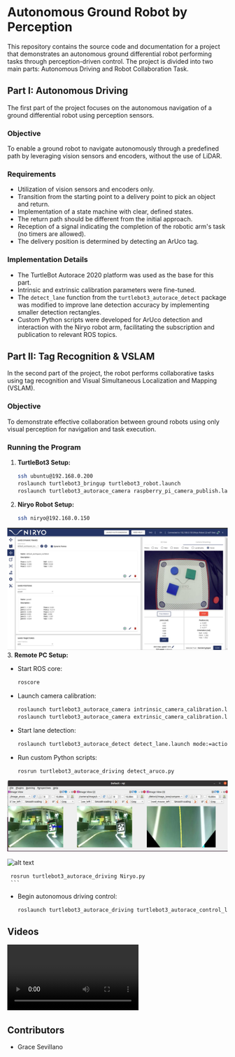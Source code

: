 
# Autonomous Ground Robot by Perception

This repository contains the source code and documentation for a project that demonstrates an autonomous ground differential robot performing tasks through perception-driven control. The project is divided into two main parts: Autonomous Driving and Robot Collaboration Task.

## Part I: Autonomous Driving

The first part of the project focuses on the autonomous navigation of a ground differential robot using perception sensors.

### Objective
To enable a ground robot to navigate autonomously through a predefined path by leveraging vision sensors and encoders, without the use of LiDAR.

### Requirements
- Utilization of vision sensors and encoders only.
- Transition from the starting point to a delivery point to pick an object and return.
- Implementation of a state machine with clear, defined states.
- The return path should be different from the initial approach.
- Reception of a signal indicating the completion of the robotic arm's task (no timers are allowed).
- The delivery position is determined by detecting an ArUco tag.

### Implementation Details
- The TurtleBot Autorace 2020 platform was used as the base for this part.
- Intrinsic and extrinsic calibration parameters were fine-tuned.
- The `detect_lane` function from the `turtlebot3_autorace_detect` package was modified to improve lane detection accuracy by implementing smaller detection rectangles.
- Custom Python scripts were developed for ArUco detection and interaction with the Niryo robot arm, facilitating the subscription and publication to relevant ROS topics.

## Part II: Tag Recognition & VSLAM

In the second part of the project, the robot performs collaborative tasks using tag recognition and Visual Simultaneous Localization and Mapping (VSLAM).




### Objective
To demonstrate effective collaboration between ground robots using only visual perception for navigation and task execution.

### Running the Program

1. **TurtleBot3 Setup:**
   ```sh
   ssh ubuntu@192.168.0.200
   roslaunch turtlebot3_bringup turtlebot3_robot.launch
   roslaunch turtlebot3_autorace_camera raspberry_pi_camera_publish.launch
   ```

2. **Niryo Robot Setup:**
   ```sh
   ssh niryo@192.168.0.150
   ```
![alt text](https://github.com/GraceSevillano/Robotics-Project/blob/main/SUPPORT%20IMAGES/WhatsApp%20Image%202023-12-11%20at%2006.46.58(1).jpeg)
3. **Remote PC Setup:**
   - Start ROS core:
     ```sh
     roscore
     ```
   - Launch camera calibration:
     ```sh
     roslaunch turtlebot3_autorace_camera intrinsic_camera_calibration.launch mode:=action
     roslaunch turtlebot3_autorace_camera extrinsic_camera_calibration.launch mode:=action
     ```
   - Start lane detection:
     ```sh
     roslaunch turtlebot3_autorace_detect detect_lane.launch mode:=action
     ```
   - Run custom Python scripts:
     ```sh
     rosrun turtlebot3_autorace_driving detect_aruco.py

![alt text](https://github.com/GraceSevillano/Robotics-Project/blob/main/SUPPORT%20IMAGES/WhatsApp%20Image%202023-12-11%20at%2006.46.58.jpeg)


![alt text](https://github.com/GraceSevillano/Robotics-Project/blob/main/SUPPORT%20IMAGES/ezgif.com-optimize(3).gif)
     
     rosrun turtlebot3_autorace_driving Niryo.py
     ```
   - Begin autonomous driving control:
     ```sh
     roslaunch turtlebot3_autorace_driving turtlebot3_autorace_control_lane.launch
     ```

## Videos
![alt text](https://github.com/GraceSevillano/Robotics-Project/blob/main/SUPPORT%20IMAGES/WhatsApp%20Video%202023-12-11%20at%2007.56.38.mp4)

## Contributors

- Grace Sevillano
